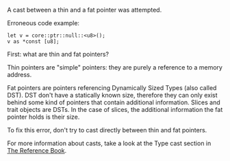 A cast between a thin and a fat pointer was attempted.

Erroneous code example:

```compile_fail,E0607
let v = core::ptr::null::<u8>();
v as *const [u8];
```

First: what are thin and fat pointers?

Thin pointers are "simple" pointers: they are purely a reference to a memory
address.

Fat pointers are pointers referencing Dynamically Sized Types (also called DST).
DST don't have a statically known size, therefore they can only exist behind
some kind of pointers that contain additional information. Slices and trait
objects are DSTs. In the case of slices, the additional information the fat
pointer holds is their size.

To fix this error, don't try to cast directly between thin and fat pointers.

For more information about casts, take a look at the Type cast section in
[The Reference Book][1].

[1]: https://doc.rust-lang.org/reference/expressions/operator-expr.html#type-cast-expressions
